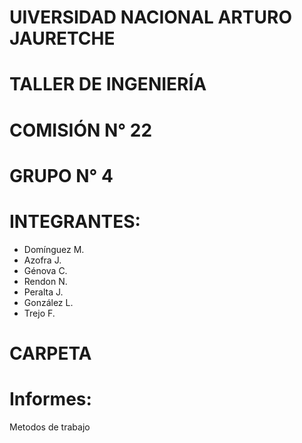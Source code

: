 # UIVERSIDAD NACIONAL ARTURO JAURETCHE

# TALLER DE INGENIERÍA

# COMISIÓN N° 22

# GRUPO N° 4

# INTEGRANTES:

- Domínguez M.
- Azofra J.
- Génova C.
- Rendon N.
- Peralta J.
- González L.
- Trejo F.

# CARPETA
# Informes: 
Metodos de trabajo
